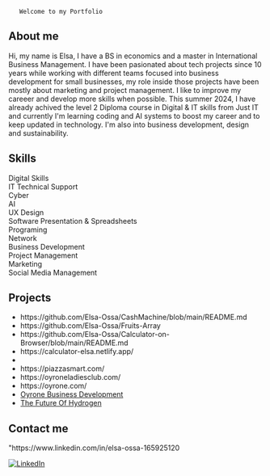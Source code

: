 <!DOCTYPE html>
<html lang="en">
<head>
    <meta charset="UTF-8">
    <meta name="viewport" content="width=device-width, initial-scale=1.0">
   
   
   <link rel="stylesheet" href="style.css">

   
       Welcome to my Portfolio
        
   
   
   



<section class="aboutme">
    <div id="about"></div>
     <h2>About me</h2>

   Hi, my name is Elsa, I have a BS in economics and a master in International Business Management. I have been pasionated about tech projects since 10 years while working with different teams focused into business development for small businesses, my role inside those projects have been mostly about marketing and project management. I like to improve my careeer and develop more skills when possible. This summer 2024, I have already achived the level 2 Diploma course in Digital & IT skills from Just IT and currently I'm learning coding and AI systems to boost my career and to keep updated in technology. I'm also into business development, design and sustainability.
</section>


<section class="skills"> 
    <div id="skills"></div>
     <h2> Skills</h2>

<div class="flex-container">


<div class="flex-item"> Digital Skills</div>
<div class="flex-item"> IT Technical Support</div>
<div class="flex-item"> Cyber</div>
<div class="flex-item"> AI</div>
<div class="flex-item"> UX Design</div>
<div class="flex-item"> Software Presentation & Spreadsheets</div>
<div class="flex-item"> Programing</div>
<div class="flex-item"> Network</div>
<div class="flex-item"> Business Development</div>
<div class="flex-item"> Project Management</div>
<div class="flex-item"> Marketing</div>
<div class="flex-item"> Social Media Management</div>

</section>



<section class="projects">
    <div id="projects"></div>
     <h2>Projects</h2>
     <ul>
<li>https://github.com/Elsa-Ossa/CashMachine/blob/main/README.md</li>
         <li>https://github.com/Elsa-Ossa/Fruits-Array</li>
         <li>https://github.com/Elsa-Ossa/Calculator-on-Browser/blob/main/README.md</li>
         <li>https://calculator-elsa.netlify.app/<li>
         <li>https://piazzasmart.com/</li>
         <li>https://oyroneladiesclub.com/</li>
         <li>https://oyrone.com/</li>
         
         
<li><a href="https://oyrone.com/"target="_blank">Oyrone Business Development<a></a></li>
<li><a href="https://hy2go.uk/"target="_blank">The Future Of Hydrogen </a></li>
</ul>

</section>


<section class="contact">
    <div id="contact"></div>
     <h2>Contact me</h2>
"https://www.linkedin.com/in/elsa-ossa-165925120</a></h1>

[![LinkedIn](https://fontawesome.com/icons/linkedin?f=brands&s=solid)](https://www.linkedin.com/in/elsa-ossa-165925120)

   




</body>
</html>







<!--
**Elsa-Ossa/Elsa-Ossa** is a ✨ _special_ ✨ repository because its `README.md` (this file) appears on your GitHub profile.

Here are some ideas to get you started:

- 🔭 I’m currently working on ...
- 🌱 I’m currently learning ...
- 👯 I’m looking to collaborate on ...
- 🤔 I’m looking for help with ...
- 💬 Ask me about ...
- 📫 How to reach me: ...
- 😄 Pronouns: ...
- ⚡ Fun fact: ...
-->
